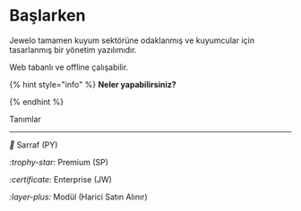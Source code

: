 # Başlarken

Jewelo tamamen kuyum sektörüne odaklanmış ve kuyumcular için tasarlanmış bir yönetim yazılımıdır.

Web tabanlı ve offline çalışabilir.

{% hint style="info" %}
**Neler yapabilirsiniz?**


{% endhint %}

Tanımlar

***

<i class="fa-gem">:gem:</i> Sarraf (PY)

<i class="fa-trophy-star">:trophy-star:</i> Premium (SP)&#x20;

<i class="fa-certificate">:certificate:</i> Enterprise (JW)

<i class="fa-layer-plus">:layer-plus:</i> Modül (Harici Satın Alınır)
